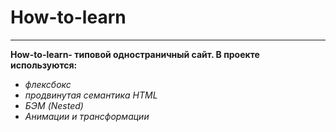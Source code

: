 # How-to-learn
---
__How-to-learn- типовой одностраничный сайт.
В проекте используются:__
* _флексбокс_
* _продвинутая семантика HTML_
* _БЭМ (Nested)_
* _Анимации и трансформации_